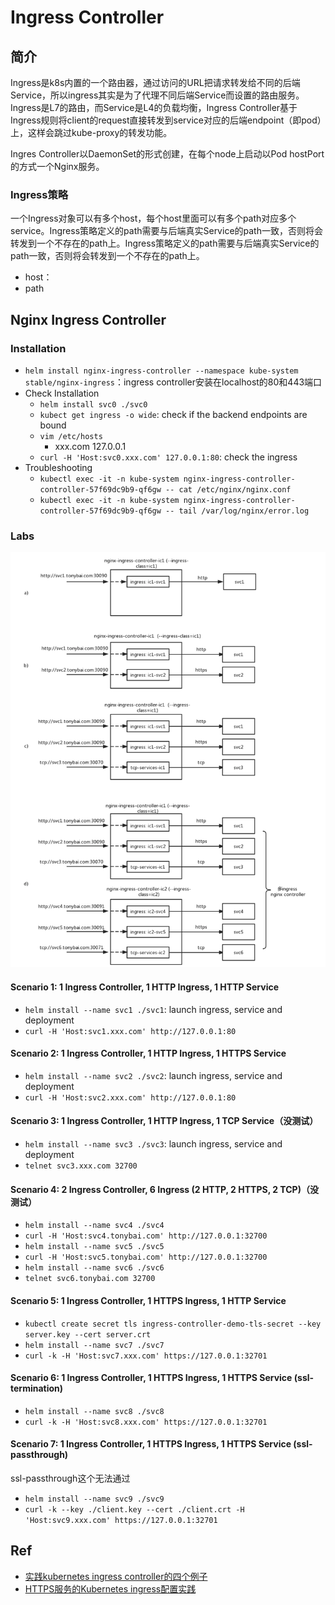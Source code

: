 # Ingress Controller

## 简介

Ingress是k8s内置的一个路由器，通过访问的URL把请求转发给不同的后端Service，所以ingress其实是为了代理不同后端Service而设置的路由服务。Ingress是L7的路由，而Service是L4的负载均衡，Ingress Controller基于Ingress规则将client的request直接转发到service对应的后端endpoint（即pod）上，这样会跳过kube-proxy的转发功能。

Ingres Controller以DaemonSet的形式创建，在每个node上启动以Pod hostPort的方式一个Nginx服务。

### Ingress策略
一个Ingress对象可以有多个host，每个host里面可以有多个path对应多个service。Ingress策略定义的path需要与后端真实Service的path一致，否则将会转发到一个不存在的path上。Ingress策略定义的path需要与后端真实Service的path一致，否则将会转发到一个不存在的path上。

- host：
- path


## Nginx Ingress Controller
### Installation
- `helm install nginx-ingress-controller --namespace kube-system stable/nginx-ingress`：ingress controller安装在localhost的80和443端口
- Check Installation
  - `helm install svc0 ./svc0`
  - `kubect get ingress -o wide`: check if the backend endpoints are bound
  - `vim /etc/hosts`
    - xxx.com 127.0.0.1
  - `curl -H 'Host:svc0.xxx.com' 127.0.0.1:80`: check the ingress
- Troubleshooting
  - `kubectl exec -it -n kube-system nginx-ingress-controller-controller-57f69dc9b9-qf6gw -- cat /etc/nginx/nginx.conf`
  - `kubectl exec -it -n kube-system nginx-ingress-controller-controller-57f69dc9b9-qf6gw -- tail /var/log/nginx/error.log`

### Labs 

![image-20200806095527275](figures/image-20200806095527275.png)

#### Scenario 1: 1 Ingress Controller, 1 HTTP Ingress, 1 HTTP Service
- `helm install --name svc1 ./svc1`: launch ingress, service and deployment
- `curl -H 'Host:svc1.xxx.com' http://127.0.0.1:80`

#### Scenario 2: 1 Ingress Controller, 1 HTTP Ingress, 1 HTTPS Service
- `helm install --name svc2 ./svc2`: launch ingress, service and deployment
- `curl -H 'Host:svc2.xxx.com' http://127.0.0.1:80`

#### Scenario 3: 1 Ingress Controller, 1 HTTP Ingress, 1 TCP Service（没测试）
- `helm install --name svc3 ./svc3`: launch ingress, service and deployment
- `telnet svc3.xxx.com 32700`

#### Scenario 4: 2 Ingress Controller, 6 Ingress (2 HTTP, 2 HTTPS, 2 TCP)（没测试）
- `helm install --name svc4 ./svc4`
- `curl -H 'Host:svc4.tonybai.com' http://127.0.0.1:32700`
- `helm install --name svc5 ./svc5`
- `curl -H 'Host:svc5.tonybai.com' http://127.0.0.1:32700`
- `helm install --name svc6 ./svc6`
- `telnet svc6.tonybai.com 32700`

#### Scenario 5: 1 Ingress Controller, 1 HTTPS Ingress, 1 HTTP Service
- `kubectl create secret tls ingress-controller-demo-tls-secret --key server.key --cert server.crt`
- `helm install --name svc7 ./svc7`
- `curl -k -H 'Host:svc7.xxx.com' https://127.0.0.1:32701`

#### Scenario 6: 1 Ingress Controller, 1 HTTPS Ingress, 1 HTTPS Service (ssl-termination)
- `helm install --name svc8 ./svc8`
- `curl -k -H 'Host:svc8.xxx.com' https://127.0.0.1:32701`

#### Scenario 7: 1 Ingress Controller, 1 HTTPS Ingress, 1 HTTPS Service (ssl-passthrough)
ssl-passthrough这个无法通过
- `helm install --name svc9 ./svc9`
- `curl -k --key ./client.key --cert ./client.crt -H 'Host:svc9.xxx.com' https://127.0.0.1:32701`


## Ref
- [实践kubernetes ingress controller的四个例子](https://tonybai.com/2018/06/21/kubernetes-ingress-controller-practice-using-four-examples/)
- [HTTPS服务的Kubernetes ingress配置实践](https://tonybai.com/2018/06/25/the-kubernetes-ingress-practice-for-https-service/)

